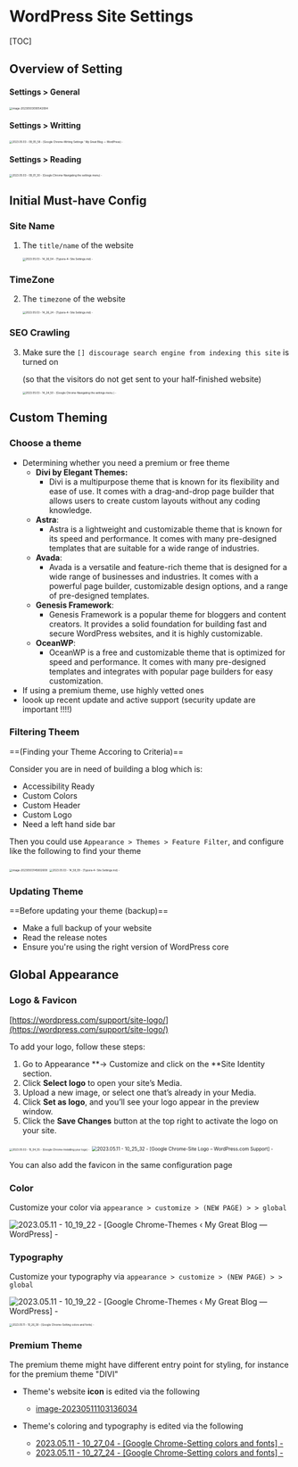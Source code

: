 # WordPress Site Settings 

[TOC]





## Overview of Setting



#### Settings > General 

<img src="assets/image-20230503090542084.png" alt="image-20230503090542084" style="zoom:33%;" /> 

#### Settings > Writting 

<img src="assets/2023.05.03%20-%2009_05_58%20-%20%20%5BGoogle%20Chrome-Writing%20Settings%20%E2%80%B9%20My%20Great%20Blog%20%E2%80%94%20WordPress%5D%20-.jpg" alt="2023.05.03 - 09_05_58 -  [Google Chrome-Writing Settings ' My Great Blog — WordPress] -" style="zoom:33%;" /> 

#### Settings > Reading 

<img src="assets/2023.05.03%20-%2009_01_30%20-%20%20%5BGoogle%20Chrome-Navigating%20the%20settings%20menu%5D%20-.jpg" alt="2023.05.03 - 09_01_30 -  [Google Chrome-Navigating the settings menu] -" style="zoom:33%;" /> 







## Initial Must-have Config

### Site Name 

1.   The `title/name` of the website 

     <img src="assets/2023.05.03%20-%2014_26_04%20-%20%20%5BTypora-4-%20Site%20Settings.md%5D%20-.jpg" alt="2023.05.03 - 14_26_04 -  [Typora-4- Site Settings.md] -" style="zoom:33%;" />  

### TimeZone

2.   The `timezone`     of the website 

     <img src="assets/2023.05.03%20-%2014_26_24%20-%20%20%5BTypora-4-%20Site%20Settings.md%5D%20-.jpg" alt="2023.05.03 - 14_26_24 -  [Typora-4- Site Settings.md] -" style="zoom:33%;" />  

### SEO Crawling 

3.   Make sure the `[] discourage search engine from indexing this site` is turned on 

     (so that the visitors do not get sent to your half-finished website)

     <img src="assets/2023.05.03%20-%2014_24_50%20-%20%20%5BGoogle%20Chrome-Navigating%20the%20settings%20menu%20%5D%20-.jpg" alt="2023.05.03 - 14_24_50 -  [Google Chrome-Navigating the settings menu ] -" style="zoom:33%;" /> 







## Custom Theming 

### Choose a theme 

-   Determining whether you need a premium or free theme 
    -   **Divi by Elegant Themes:** 
        -   Divi is a multipurpose theme that is known for its flexibility and ease of use. It comes with a drag-and-drop page builder that allows users to create custom layouts without any coding knowledge.
    -   **Astra**: 
        -   Astra is a lightweight and customizable theme that is known for its speed and performance. It comes with many pre-designed templates that are suitable for a wide range of industries.
    -   **Avada**: 
        -   Avada is a versatile and feature-rich theme that is designed for a wide range of businesses and industries. It comes with a powerful page builder, customizable design options, and a range of pre-designed templates.
    -   **Genesis Framework**: 
        -   Genesis Framework is a popular theme for bloggers and content creators. It provides a solid foundation for building fast and secure WordPress websites, and it is highly customizable.
    -   **OceanWP**: 
        -   OceanWP is a free and customizable theme that is optimized for speed and performance. It comes with many pre-designed templates and integrates with popular page builders for easy customization.
-   If using a premium theme, use highly vetted ones 
-   loook up recent update and active support (security update are important !!!!)



### Filtering Theem 

==(Finding your Theme Accoring to Criteria)==

 Consider you are in need of building a blog which is:

-   Accessibility Ready
-   Custom Colors
-   Custom Header
-   Custom Logo
-   Need a left hand side bar

Then you could use `Appearance > Themes > Feature Filter`, and configure like the following to find your theme 

<img src="assets/image-20230503145802608.png" alt="image-20230503145802608" style="zoom:33%;" /> 

<img src="assets/2023.05.03%20-%2014_58_09%20-%20%20%5BTypora-4-%20Site%20Settings.md%5D%20-.jpg" alt="2023.05.03 - 14_58_09 -  [Typora-4- Site Settings.md] -" style="zoom:33%;" /> 



### Updating Theme

==Before updating your theme (backup)==

-   Make a full backup of your website
-   Read the release notes
-   Ensure you're using the right version of WordPress core











## Global Appearance 



### Logo & Favicon

[https://wordpress.com/support/site-logo/](https://wordpress.com/support/site-logo/)

To add your logo, follow these steps:

1.  Go to Appearance **→ Customize and click on the **Site Identity section.
2.  Click **Select logo** to open your site’s Media.
3.  Upload a new image, or select one that’s already in your Media.
4.  Click **Set as logo**, and you’ll see your logo appear in the preview window.
5.  Click the **Save Changes** button at the top right to activate the logo on your site.

<img src="assets/2023.05.03%20-%2015_04_55%20-%20%20%5BGoogle%20Chrome-Installing%20your%20logo%5D%20-.jpg" alt="2023.05.03 - 15_04_55 -  [Google Chrome-Installing your logo] -" style="zoom:33%;" /> <img src="assets/2023.05.11%20-%2010_25_32%20-%20%20%5BGoogle%20Chrome-Site%20Logo%20%E2%80%93%20WordPress.com%20Support%5D%20-.jpg" alt="2023.05.11 - 10_25_32 -  [Google Chrome-Site Logo – WordPress.com Support] -" style="zoom:60%;" />

You can also add the favicon in the same configuration page 







### Color 

Customize your color via `appearance > customize > (NEW PAGE) > > global`

![2023.05.11 - 10_19_22 -  [Google Chrome-Themes ‹ My Great Blog — WordPress] -](assets/2023.05.11%20-%2010_19_22%20-%20%20%5BGoogle%20Chrome-Themes%20%E2%80%B9%20My%20Great%20Blog%20%E2%80%94%20WordPress%5D%20--3764676.jpg)



### Typography 

Customize your typography via `appearance > customize > (NEW PAGE) > > global`

![2023.05.11 - 10_19_22 -  [Google Chrome-Themes ‹ My Great Blog — WordPress] -](assets/2023.05.11%20-%2010_19_22%20-%20%20%5BGoogle%20Chrome-Themes%20%E2%80%B9%20My%20Great%20Blog%20%E2%80%94%20WordPress%5D%20-.jpg)

<img src="assets/2023.05.11%20-%2010_26_39%20-%20%20%5BGoogle%20Chrome-Setting%20colors%20and%20fonts%5D%20-.jpg" alt="2023.05.11 - 10_26_39 -  [Google Chrome-Setting colors and fonts] -" style="zoom:33%;" /> 





### Premium Theme 

The premium theme might have different entry point for styling, for instance for the premium theme "DIVI"

-   Theme's website **icon** is edited via the following 
    -   [image-20230511103136034](assets/image-20230511103136034.png)

-   Theme's coloring and typography is edited via the following 
    -   [2023.05.11 - 10_27_04 -  [Google Chrome-Setting colors and fonts] -](assets/2023.05.11%20-%2010_27_04%20-%20%20%5BGoogle%20Chrome-Setting%20colors%20and%20fonts%5D%20-.jpg) 
    -   [2023.05.11 - 10_27_24 -  [Google Chrome-Setting colors and fonts] -](assets/2023.05.11%20-%2010_27_24%20-%20%20%5BGoogle%20Chrome-Setting%20colors%20and%20fonts%5D%20-.jpg)

